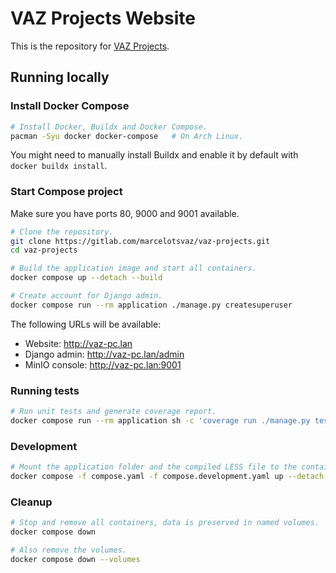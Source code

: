 # VAZ Projects Website
This is the repository for [VAZ Projects](https://vazprojects.com).



## Running locally


### Install Docker Compose
```sh
# Install Docker, Buildx and Docker Compose.
pacman -Syu docker docker-compose	# On Arch Linux.
```

You might need to manually install Buildx and enable it by default with `docker buildx install`.


### Start Compose project
Make sure you have ports 80, 9000 and 9001 available.
```sh
# Clone the repository.
git clone https://gitlab.com/marcelotsvaz/vaz-projects.git
cd vaz-projects

# Build the application image and start all containers.
docker compose up --detach --build

# Create account for Django admin.
docker compose run --rm application ./manage.py createsuperuser
```

The following URLs will be available:
- Website: http://vaz-pc.lan
- Django admin: http://vaz-pc.lan/admin
- MinIO console: http://vaz-pc.lan:9001


### Running tests
```sh
# Run unit tests and generate coverage report.
docker compose run --rm application sh -c 'coverage run ./manage.py test; coverage report'
```


### Development
```sh
# Mount the application folder and the compiled LESS file to the container so you can make changes without rebuilding the image.
docker compose -f compose.yaml -f compose.development.yaml up --detach --build
```


### Cleanup
```sh
# Stop and remove all containers, data is preserved in named volumes.
docker compose down

# Also remove the volumes.
docker compose down --volumes
```